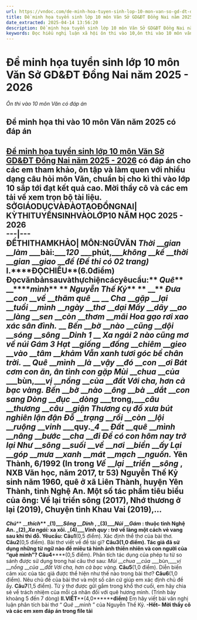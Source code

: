 ```yaml
---
url: https://vndoc.com/de-minh-hoa-tuyen-sinh-lop-10-mon-van-so-gd-dt-dong-nai-338156
title: Đề minh họa tuyển sinh lớp 10 môn Văn Sở GD&ĐT Đồng Nai năm 2025 - 2026 - Ôn thi vào 10 môn Văn có đáp án - VnDoc.com
date_extracted: 2025-04-14 13:56:20
description: Đề minh họa tuyển sinh lớp 10 môn Văn Sở GD&ĐT Đồng Nai năm 2025 - 2026 giúp các em nắm vững các dạng bài, ôn tập và làm quen với nhiều dạng câu hỏi môn Văn.
keywords: Đọc hiểu nghị luận xã hội ôn thi vào 10,ôn thi vào 10 môn văn,đề thi vào 10 môn văn,chuyên đề ôn thi vào 10 môn văn,đề thi văn vào 10,đề ôn thi vào 10 môn văn có đáp án,đề ôn thi vào 10 môn văn,đề thi vào 10 môn văn cấu trúc mới,đề thi văn vào 10 năm 2025,Đề minh họa tuyển sinh lớp 10 môn Văn. Đề minh họa tuyển sinh lớp 10 môn Văn Đồng Nai,Đề minh họa tuyển sinh lớp 10 môn Văn năm 2025
---
```


# Đề minh họa tuyển sinh lớp 10 môn Văn Sở GD&ĐT Đồng Nai năm 2025 - 2026
 _Ôn thi vào 10 môn Văn có đáp án_
## Đề minh họa thi vào 10 môn Văn năm 2025 có đáp án
[Đề minh họa tuyển sinh lớp 10 môn Văn Sở GD&ĐT Đồng Nai năm 2025 - 2026](<https://vndoc.com/de-minh-hoa-tuyen-sinh-lop-10-mon-van-so-gd-dt-dong-nai-338156>) có đáp án cho các em tham khảo, ôn tập và làm quen với nhiều dạng câu hỏi môn Văn, chuẩn bị cho kì thi vào lớp 10 sắp tới đạt kết quả cao. Mời thầy cô và các em tải về xem trọn bộ tài liệu.
**SỞ********GIÁO********DỤC********VÀ********ĐÀO****TẠO****ĐỒNG********NAI**| **KỲ********THI********TUYỂN********SINH********VÀO********LỚP********10 NĂM HỌC 2025 - 2026**  
---|---  
**ĐỀ********THI********THAM********KHẢO**| **MÔN:********NGỮ********VĂN** _Thời_ ___gian_ ___làm_ ___bài:____120_ ___phút,____không_ ___kể_ ___thời_ ___gian_ ___giao_ ___đề \(Đề thi có 02 trang\)_  
**I.****ĐỌC********HIỂU********\(6.0********điểm\)**
**Đọc********văn********bản********sau********và********thực********hiện********các********yêu********cầu:**
**_Quê_**** __****_mình_**
** _Nguyễn Thế Kỷ_**
** __**
_Đưa_ ___con_ ___về_ ___thăm_ _quê_
 __
__
_Cha_ ___gặp_ ___lại_ ___tuổi_ ___mình_ ___ngày_ ___thơ_ ___dại_
 _Mấy_ ___dãy_ ___ao_ ___làng_ ___sen_ ___còn_ ___thơm_ ___mãi_
_Hoa gạo rơi xao xác sân đình._
__
_Bến_ ___bờ_ ___nào_ ___cũng_ ___dội_ ___sóng_ ___sông_ ___Dinh_ _1_ __
_Xa ngái_ _2_ _nào cũng mơ về núi Gám_ _3_
 _Hạt_ ___giống_ ___đồng_ ___chiêm_ ___gieo_ ___vào_ ___tâm_ ___khảm_
 _Vẫn xanh tươi góc bể chân trời._
__
_Quê_ ___mình_ ___là_ ___vậy_ ___đó_ ___con_ ___ơi_
 _Bát cơm con ăn, ân tình con gặp_
 _Mùi_ ___chua_ ___của_ ___bùn,____vị_ ___nồng_ ___của_ ___đất_
 _Với cha, hơn cả bạc vàng._
_Bến_ ___bờ_ ___nào_ ___ông_ ___bà_ ___dắt_ ___con_ _sang_
 _Dòng_ ___đục_ ___dòng_ ___trong,____câu_ ___thương_ ___câu_ ___giận_
 _Thương cụ đồ xưa bút nghiên lận đận_
 _Đỗ_ ___trạng_ ___rồi_ ___còn_ ___lội_ ___ruộng_ ___vinh_ ___quy.__4_
 __
_Đất_ ___quê_ ___mình_ ___nâng_ ___bước_ ___cha_ ___đi_
 _Để có con hôm nay trở lại_
 _Như_ ___sông_ ___suối_ ___về_ ___nơi_ ___biển_ ___ấy_
 _Lại_ ___góp_ ___mưa_ ___xanh_ ___mát_ ___mạch_ ___nguồn._
Yên Thành, 6/1992
\(In trong _Về_ ___lại_ ___triền_ ___sông_ , NXB Văn học, năm 2017, tr 53\)
Nguyễn Thế Kỷ sinh năm 1960, quê ở xã Liên Thành, huyện Yên Thành, tỉnh Nghệ An. Một số tác phẩm tiêu biểu của ông: Về lại triền sông \(2017\), Nhớ thương ở lại \(2019\), Chuyện tình Khau Vai \(2019\),...  
---  
**_Chú_**** __****_thích_**
 _\(1\)____Sông_ ___Dinh_ , _\(3\)____Núi_ ___Gám_ : thuộc tỉnh Nghệ An.
_\(2\)____Xa ngái:___ xa xôi.
_\(4\)____Vinh quy_ : trở về làng một cách vẻ vang sau khi thi đỗ.
**Yêu********cầu:**
**Câu********1******\(0,5 điểm\). Xác định thể thơ của bài thơ.
**Câu********2******\(0,5 điểm\). Bài thơ viết về đề tài gì?
**Câu********3**\(1,0 điểm\). Tác giả đã sử dụng những từ ngữ nào để miêu tả hình ảnh thiên nhiên và con người của “quê mình”?
**Câu********4******\(0,5 điểm\). Phân tích tác dụng của phép tu từ so sánh được sử dụng trong hai câu thơ sau:
_Mùi_ ___chua_ ___của_ ___bùn,____vị_ ___nồng_ ___của_ ___đất Với cha, hơn cả bạc vàng._
**Câu********5******\(1,0 điểm\). Diễn biến cảm xúc của tác giả được thể hiện như thế nào trong bài thơ?
**Câu********6******\(1,0 điểm\). Nêu chủ đề của bài thơ và một số căn cứ giúp em xác định chủ đề ấy.
**Câu********7******\(1,5 điểm\). Từ ý thơ được gửi gắm trong khổ thơ cuối, em hãy chia sẻ về trách nhiệm của mỗi cá nhân đối với quê hương mình. \(Trình bày khoảng 5 đến 7 dòng\)
**II.****VIẾT********\(4,0********điểm\)**
Em hãy viết bài văn nghị luận phân tích bài thơ “ _Quê_ ___mình_ ” của Nguyễn Thế Kỷ.
**-********Hết********–**
**Mời thầy cô và các em xem đáp án trong file tải**
